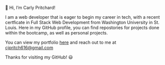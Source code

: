 👋 Hi, I’m Carly Pritchard!

 I am a web developer that is eager to begin my career in tech, with a recent certficate in Full Stack Web Development from Washington University in St. Louis. Here in my GitHub profile, you can find repostories for projects done within the bootcamp, as well as personal projects. 
 
You can view my portfolio [here](https://cjpritch.github.io/carly-pritchard/) and reach out to me at cjpritch616@gmail.com
 
Thanks for visiting my GitHub! 😃
<!---
cjpritch/cjpritch is a ✨ special ✨ repository because its `README.md` (this file) appears on your GitHub profile.
You can click the Preview link to take a look at your changes.
--->
